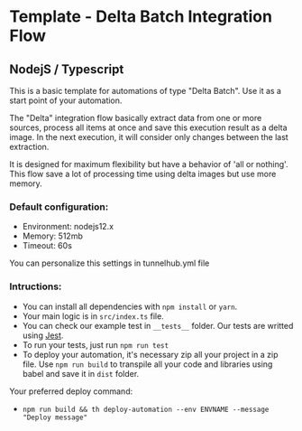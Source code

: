 # Template -  Delta Batch Integration Flow
## NodejS  / Typescript

This is a basic template for automations of type "Delta Batch". Use it as a start point of your automation.

The "Delta" integration flow basically extract data from one or more sources, process all items at once and save this execution result as a delta image.
In the next execution, it will consider only changes between the last extraction.

It is designed for maximum flexibility but have a behavior of 'all or nothing'. This flow save a lot of processing time using delta images but use more memory.

### Default configuration:
* Environment: nodejs12.x
* Memory: 512mb
* Timeout: 60s

You can personalize this settings in tunnelhub.yml file

### Intructions:
* You can install all dependencies with `npm install` or `yarn`.
* Your main logic is in `src/index.ts` file. 
* You can check our example test in `__tests__` folder. Our tests are writted using [Jest](https://www.npmjs.com/package/jest). 
* To run your tests, just run `npm run test`
* To deploy your automation, it's necessary zip all your project in a zip file. Use `npm run build` to transpile all your code and libraries using babel and save it in `dist` folder.

Your preferred deploy command:
* `npm run build && th deploy-automation --env ENVNAME --message "Deploy message"`
